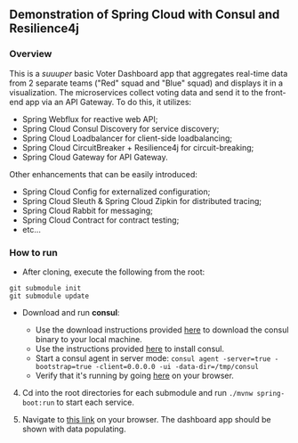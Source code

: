 ## Demonstration of Spring Cloud with Consul and Resilience4j

### Overview
This is a *suuuper* basic Voter Dashboard app that aggregates real-time data from 2 separate teams ("Red" squad and "Blue" squad) and displays it in a visualization. The microservices collect voting data and send it to the front-end app via an API Gateway. To do this, it utilizes:

 - Spring Webflux for reactive web API;
 - Spring Cloud Consul Discovery for service discovery;
 - Spring Cloud Loadbalancer for client-side loadbalancing;
 - Spring Cloud CircuitBreaker + Resilience4j for circuit-breaking;
 - Spring Cloud Gateway for API Gateway.

Other enhancements that can be easily introduced:

 - Spring Cloud Config for externalized configuration;
 - Spring Cloud Sleuth & Spring Cloud Zipkin for distributed tracing;
 - Spring Cloud Rabbit for messaging;
 - Spring Cloud Contract for contract testing;
 - etc...

### How to run

 - After cloning, execute the following from the root:
 ```
 git submodule init
 git submodule update
 ```
 - Download and run **consul**:
 
	 - Use the download instructions provided [here](https://www.consul.io/downloads.html) to download the consul binary to your local machine.
	 - Use the instructions provided [here](https://learn.hashicorp.com/consul/getting-started/install) to install consul.
	 - Start a consul agent in server mode: ```consul agent -server=true -bootstrap=true -client=0.0.0.0 -ui -data-dir=/tmp/consul```
	 - Verify that it's running by going [here](http://localhost:8500) on your browser.
	 
 4. Cd into the root directories for each submodule and run ```./mvnw spring-boot:run``` to start each service.
 
 5. Navigate to [this link](http://localhost:8000) on your browser. The dashboard app should be shown with data populating.

